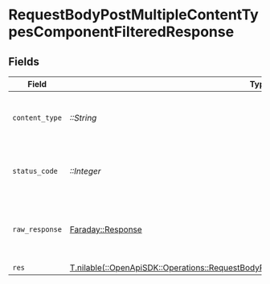 # RequestBodyPostMultipleContentTypesComponentFilteredResponse


## Fields

| Field                                                                                                                                                                              | Type                                                                                                                                                                               | Required                                                                                                                                                                           | Description                                                                                                                                                                        |
| ---------------------------------------------------------------------------------------------------------------------------------------------------------------------------------- | ---------------------------------------------------------------------------------------------------------------------------------------------------------------------------------- | ---------------------------------------------------------------------------------------------------------------------------------------------------------------------------------- | ---------------------------------------------------------------------------------------------------------------------------------------------------------------------------------- |
| `content_type`                                                                                                                                                                     | *::String*                                                                                                                                                                         | :heavy_check_mark:                                                                                                                                                                 | HTTP response content type for this operation                                                                                                                                      |
| `status_code`                                                                                                                                                                      | *::Integer*                                                                                                                                                                        | :heavy_check_mark:                                                                                                                                                                 | HTTP response status code for this operation                                                                                                                                       |
| `raw_response`                                                                                                                                                                     | [Faraday::Response](https://www.rubydoc.info/gems/faraday/Faraday/Response)                                                                                                        | :heavy_check_mark:                                                                                                                                                                 | Raw HTTP response; suitable for custom response parsing                                                                                                                            |
| `res`                                                                                                                                                                              | [T.nilable(::OpenApiSDK::Operations::RequestBodyPostMultipleContentTypesComponentFilteredRes)](../../models/operations/requestbodypostmultiplecontenttypescomponentfilteredres.md) | :heavy_minus_sign:                                                                                                                                                                 | OK                                                                                                                                                                                 |